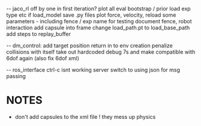 -- jaco_rl
off by one in first iteration? 
plot all eval
bootstrap / prior
load exp type etc if load_model
save .py files
plot force, velocity, 
reload some parameters - including fence / exp name for testing
document fence, robot interaction
add capsule into frame
change load_path.pt to load_base_path
add steps to replay_buffer

-- dm_control:
add target position return in to env creation
penalize collisions with itself
take out hardcoded debug 7s and make compatible with 6dof again (also fix 6dof xml)

-- ros_interface
ctrl-c isnt working server
switch to using json for msg passing


# NOTES
- don't add capsules to the xml file ! they mess up physics


